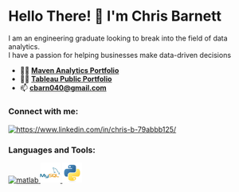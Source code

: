 <h1 align="left">Hello There! 👋 I'm Chris Barnett</h1>
<p align="left"> I am an engineering graduate looking to break into the field of data analytics. <br>
                 I have a passion for helping businesses make data-driven decisions </p>

- 👨‍💻 [**Maven Analytics Portfolio**](https://www.mavenanalytics.io/profile/Chris-Barnett/87013525)
- 👨‍💻 [**Tableau Public Portfolio**](https://public.tableau.com/app/profile/chris.barnett3765/vizzes)
- 📫 **cbarn040@gmail.com**

<h3 align="left">Connect with me:</h3>
<p align="left">
<a href="https://www.linkedin.com/in/chris-b-79abbb125/" target="blank"><img align="center" src="https://raw.githubusercontent.com/rahuldkjain/github-profile-readme-generator/master/src/images/icons/Social/linked-in-alt.svg" alt="https://www.linkedin.com/in/chris-b-79abbb125/" height="30" width="40" /></a>
</p>

<h3 align="left">Languages and Tools:</h3>
<p align="left"> <a href="https://www.mathworks.com/" target="_blank" rel="noreferrer"> <img src="https://upload.wikimedia.org/wikipedia/commons/2/21/Matlab_Logo.png" alt="matlab" width="40" height="40"/> </a> <a href="https://www.mysql.com/" target="_blank" rel="noreferrer"> <img src="https://raw.githubusercontent.com/devicons/devicon/master/icons/mysql/mysql-original-wordmark.svg" alt="mysql" width="40" height="40"/> </a> <a href="https://www.python.org" target="_blank" rel="noreferrer"> <img src="https://raw.githubusercontent.com/devicons/devicon/master/icons/python/python-original.svg" alt="python" width="40" height="40"/> </a> </p>

